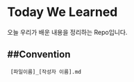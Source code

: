 # Today We Learned

오늘 우리가 배운 내용을 정리하는 Repo입니다.

##Convention
---
```plain text
 [파일이름]_[작성자 이름].md
```


